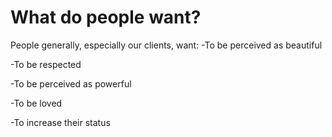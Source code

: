 # What do people want?
People generally, especially our clients, want:
-To be perceived as beautiful

-To be respected

-To be perceived as powerful

-To be loved

-To increase their status